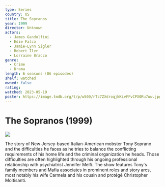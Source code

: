 ```yaml
---
type: Series
country: US
title: The Sopranos
year: 1999
director: Unknown
actors:
  - James Gandolfini
  - Edie Falco
  - Jamie-Lynn Sigler
  - Robert Iler
  - Lorraine Bracco
genre:
  - Crime
  - Drama
length: 6 seasons (86 episodes)
shelf: watched
owned: false
rating:
watched: 2023-05-19
poster: https://image.tmdb.org/t/p/w500/rTc7ZXdroqjkKivFPvCPX0Ru7uw.jpg
---
```


# The Sopranos (1999)

![](https://image.tmdb.org/t/p/w500/rTc7ZXdroqjkKivFPvCPX0Ru7uw.jpg)

The story of New Jersey-based Italian-American mobster Tony Soprano and the difficulties he faces as he tries to balance the conflicting requirements of his home life and the criminal organization he heads. Those difficulties are often highlighted through his ongoing professional relationship with psychiatrist Jennifer Melfi. The show features Tony's family members and Mafia associates in prominent roles and story arcs, most notably his wife Carmela and his cousin and protégé Christopher Moltisanti.